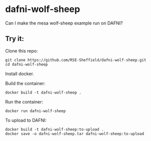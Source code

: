 # dafni-wolf-sheep

Can I make the mesa wolf-sheep example run on DAFNI?

## Try it:

Clone this repo:

```
git clone https://github.com/RSE-Sheffield/dafni-wolf-sheep.git
cd dafni-wolf-sheep
```

Install docker.

Build the container:

```
docker build -t dafni-wolf-sheep .
```

Run the container:

```
docker run dafni-wolf-sheep 
```

To upload to DAFNI:

```
docker build -t dafni-wolf-sheep:to-upload .
docker save -o dafni-wolf-sheep.tar dafni-wolf-sheep:to-upload
```
